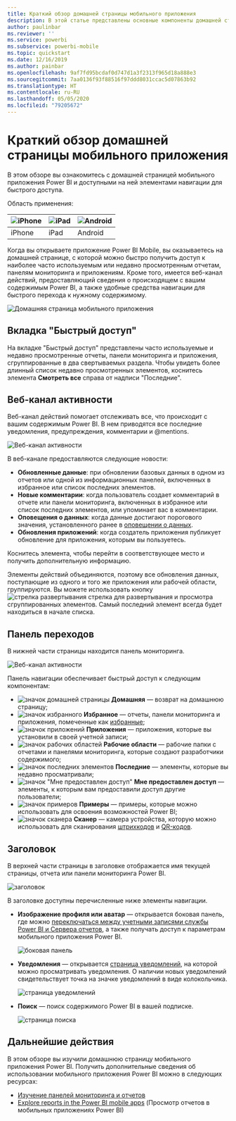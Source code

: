 ```yaml
---
title: Краткий обзор домашней страницы мобильного приложения
description: В этой статье представлены основные компоненты домашней страницы мобильного приложения.
author: paulinbar
ms.reviewer: ''
ms.service: powerbi
ms.subservice: powerbi-mobile
ms.topic: quickstart
ms.date: 12/16/2019
ms.author: painbar
ms.openlocfilehash: 9af7fd95bcdaf0d747d1a3f2313f965d18a888e3
ms.sourcegitcommit: 7aa0136f93f88516f97ddd8031ccac5d07863b92
ms.translationtype: HT
ms.contentlocale: ru-RU
ms.lasthandoff: 05/05/2020
ms.locfileid: "79205672"
---
```

# <a name="a-quick-tour-of-the-mobile-app-home-page"></a>Краткий обзор домашней страницы мобильного приложения
В этом обзоре вы ознакомитесь с домашней страницей мобильного приложения Power BI и доступными на ней элементами навигации для быстрого доступа.

Область применения:

| ![iPhone](./media/mobile-apps-quickstart-view-dashboard-report/iphone-logo-30-px.png) | ![iPad](./media/mobile-apps-quickstart-view-dashboard-report/ipad-logo-30-px.png) | ![Android](./media/mobile-apps-quickstart-view-dashboard-report/android-logo-30-px.png) |
|:--- |:--- |:--- |
| iPhone | iPad | Android | 

Когда вы открываете приложение Power BI Mobile, вы оказываетесь на домашней странице, с которой можно быстро получить доступ к наиболее часто используемым или недавно просмотренным отчетам, панелям мониторинга и приложениям. Кроме того, имеется веб-канал действий, предоставляющий сведения о происходящем с вашим содержимым Power BI, а также удобные средства навигации для быстрого перехода к нужному содержимому.

![Домашняя страница мобильного приложения](./media/mobile-apps-home-page/powerbi-mobile-app-home.png)
 
## <a name="quick-access-tab"></a>Вкладка "Быстрый доступ"

На вкладке "Быстрый доступ" представлены часто используемые и недавно просмотренные отчеты, панели мониторинга и приложения, сгруппированные в два свертываемых раздела. Чтобы увидеть более длинный список недавно просмотренных элементов, коснитесь элемента **Смотреть все** справа от надписи "Последние". 

## <a name="activity-feed"></a>Веб-канал активности

Веб-канал действий помогает отслеживать все, что происходит с вашим содержимым Power BI. В нем приводятся все последние уведомления, предупреждения, комментарии и @mentions.

![Веб-канал активности](./media/mobile-apps-home-page/powerbi-mobile-app-activity.png)

В веб-канале предоставляются следующие новости:
* **Обновленные данные**: при обновлении базовых данных в одном из отчетов или одной из информационных панелей, включенных в избранное или список последних элементов.
* **Новые комментарии**: когда пользователь создает комментарий в отчете или панели мониторинга, включенных в избранное или список последних элементов, или упоминает вас в комментарии.
* **Оповещения о данных**: когда данные достигают порогового значения, установленного ранее в [оповещении о данных](../../mobile-set-data-alerts-in-the-mobile-apps.md).
* **Обновления приложений**: когда создатель приложения публикует обновление для приложения, которым вы пользуетесь.

 Коснитесь элемента, чтобы перейти в соответствующее место и получить дополнительную информацию.

Элементы действий объединяются, поэтому все обновления данных, поступающие из одного и того же приложения или рабочей области, группируются. Вы можете использовать кнопку ![стрелка развертывания](./media/mobile-apps-home-page/powerbi-mobile-app-expand-arrow.png) стрелка для развертывания и просмотра сгруппированных элементов. Самый последний элемент всегда будет находиться в начале списка.

## <a name="navigation-bar"></a>Панель переходов

В нижней части страницы находится панель мониторинга.

![Веб-канал активности](./media/mobile-apps-home-page/powerbi-mobile-app-navbar.png)

Панель навигации обеспечивает быстрый доступ к следующим компонентам:

* ![значок домашней страницы](./media/mobile-apps-home-page/powerbi-mobile-app-home-icon.png) **Домашняя** — возврат на домашнюю страницу;
* ![значок избранного](./media/mobile-apps-home-page/powerbi-mobile-app-favorites-icon.png) **Избранное** — отчеты, панели мониторинга и приложения, помеченные как [избранные](../../mobile-apps-favorites.md);
* ![значок приложений](./media/mobile-apps-home-page/powerbi-mobile-app-apps-icon.png) **Приложения** — приложения, которые вы установили в своей учетной записи;
* ![значок рабочих областей](./media/mobile-apps-home-page/powerbi-mobile-app-workspaces-icon.png) **Рабочие области** — рабочие папки с отчетами и панелями мониторинга, которые создают разработчики содержимого;
* ![значок последних элементов](./media/mobile-apps-home-page/powerbi-mobile-app-recents-icon.png) **Последние** — элементы, которые вы недавно просматривали;
* ![значок "Мне предоставлен доступ"](./media/mobile-apps-home-page/powerbi-mobile-app-shared-with-me-icon.png) **Мне предоставлен доступ** — элементы, к которым вам предоставили доступ другие пользователи;
* ![значок примеров](./media/mobile-apps-home-page/powerbi-mobile-app-samples-icon.png) **Примеры** — примеры, которые можно использовать для освоения возможностей Power BI;
* ![значок сканера](./media/mobile-apps-home-page/powerbi-mobile-app-scanner-icon.png) **Сканер** — камера устройства, которую можно использовать для сканирования [штрихкодов](../../mobile-apps-scan-barcode-iphone.md) и [QR-кодов](../../mobile-apps-qr-code.md).

## <a name="header"></a>Заголовок

В верхней части страницы в заголовке отображается имя текущей страницы, отчета или панели мониторинга Power BI.

![заголовок](./media/mobile-apps-home-page/powerbi-mobile-app-header.png)

В заголовке доступны перечисленные ниже элементы навигации.
* **Изображение профиля или аватар** — открывается боковая панель, где можно [переключаться между учетными записями службы Power BI и Сервера отчетов](../../mobile-app-ssrs-kpis-mobile-on-premises-reports.md), а также получать доступ к параметрам мобильного приложения Power BI.

    ![боковая панель](./media/mobile-apps-home-page/powerbi-mobile-app-side-panel.png)

* **Уведомления** — открывается [страница уведомлений](../../mobile-apps-notification-center.md), на которой можно просматривать уведомления. О наличии новых уведомлений свидетельствует точка на значке уведомлений в виде колокольчика.

    ![страница уведомлений](./media/mobile-apps-home-page/powerbi-mobile-app-notifications-page.png)

* **Поиск** — поиск содержимого Power BI в вашей подписке.

    ![страница поиска](./media/mobile-apps-home-page/powerbi-mobile-app-search-page.png)

## <a name="next-steps"></a>Дальнейшие действия
В этом обзоре вы изучили домашнюю страницу мобильного приложения Power BI. Получить дополнительные сведения об использовании мобильного приложения Power BI можно в следующих ресурсах: 
* [Изучение панелей мониторинга и отчетов](../../mobile-apps-quickstart-view-dashboard-report.md)
* [Explore reports in the Power BI mobile apps](../../mobile-reports-in-the-mobile-apps.md) (Просмотр отчетов в мобильных приложениях Power BI)
